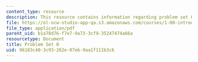 ```yaml
---
content_type: resource
description: This resource contains information regarding problem set 0.
file: https://ol-ocw-studio-app-qa.s3.amazonaws.com/courses/1-00-introduction-to-computers-and-engineering-problem-solving-spring-2012/96183c403c93262e07eb9aa1f111b3c6_MIT1_00S12_PS_0.pdf
file_type: application/pdf
parent_uid: b1a78d76-f7e7-9a73-3cf9-35247474a66a
resourcetype: Document
title: Problem Set 0
uid: 96183c40-3c93-262e-07eb-9aa1f111b3c6
---
```

